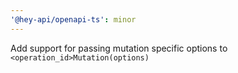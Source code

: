 ```yaml
---
'@hey-api/openapi-ts': minor
---
```


Add support for passing mutation specific options to `<operation_id>Mutation(options)`

